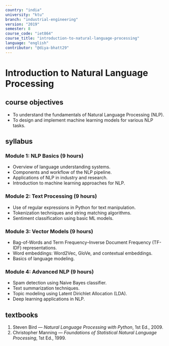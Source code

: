 ```yaml
---
country: "india"
university: "ktu"
branch: "industrial-engineering"
version: "2019"
semester: 8
course_code: "iet864"
course_title: "introduction-to-natural-language-processing"
language: "english"
contributor: "@diya-bhatt29"
---
```


# Introduction to Natural Language Processing

## course objectives
- To understand the fundamentals of Natural Language Processing (NLP).  
- To design and implement machine learning models for various NLP tasks.

## syllabus

### Module 1: NLP Basics (9 hours)
- Overview of language understanding systems.  
- Components and workflow of the NLP pipeline.  
- Applications of NLP in industry and research.  
- Introduction to machine learning approaches for NLP.

### Module 2: Text Processing (9 hours)
- Use of regular expressions in Python for text manipulation.  
- Tokenization techniques and string matching algorithms.  
- Sentiment classification using basic ML models.

### Module 3: Vector Models (9 hours)
- Bag-of-Words and Term Frequency–Inverse Document Frequency (TF-IDF) representations.  
- Word embeddings: Word2Vec, GloVe, and contextual embeddings.  
- Basics of language modeling.

### Module 4: Advanced NLP (9 hours)
- Spam detection using Naive Bayes classifier.  
- Text summarization techniques.  
- Topic modeling using Latent Dirichlet Allocation (LDA).  
- Deep learning applications in NLP.

## textbooks
1. Steven Bird — *Natural Language Processing with Python*, 1st Ed., 2009.  
2. Christopher Manning — *Foundations of Statistical Natural Language Processing*, 1st Ed., 1999.
